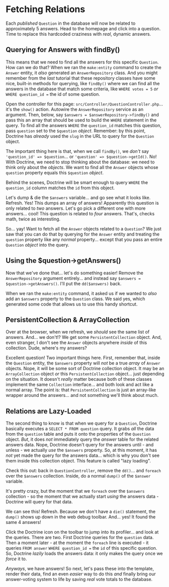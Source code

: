 # Fetching Relations

Each *published* `Question` in the database will now be related to approximately
5 answers. Head to the homepage and click into a question. Time to replace this
hardcoded craziness with *real*, dynamic answers.

## Querying for Answers with findBy()

This means that we need to find all the answers for this specific `Question`. How
can we do that? When we ran the `make:entity` command to create the `Answer`
entity, it *also* generated an `AnswerRepository` class. And you might remember from
the *last* tutorial that these repository classes have some nice, built-in methods
for querying, like `findBy()` where we can find all the answers in the database that
match some criteria, like `WHERE votes = 5` *or* `WHERE question_id =` the id of
some question.

Open the controller for this page: `src/Controller/QuestionController.php`...
it's the `show()` action. Autowire the `AnswerRepository` service as an argument.
Then, below, say `$answers = $answerRepository->findBy()` and pass this an array
that should be used to build the `WHERE` statement in the query. To find all the
answers `WHERE` the `question_id` matches this question, pass `question` set to
the `$question` *object*. Remember: by this point, Doctrine has *already* used
the `slug` in the URL to query for the `Question` object.

The important thing here is that, when we call `findBy()`, we *don't*
say `'question_id' => $question`... or `'question' => $question->getId()`.
No! With Doctrine, we need to stop thinking about the database: we need to think
only about the *objects*. We want to find all the `Answer` objects whose `question`
property equals this `$question` *object*.

Behind the scenes, Doctrine will be smart enough to query `WHERE` the
`question_id` column matches the `id` from this object.

Let's dump & die the `$answers` variable... and go see what it looks like. Refresh.
Yes! This dumps an array of answers! Apparently this question is only related
to *two* answers. Let's go pick a different one with more answers... cool!
This question is related to *four* answers. That's, checks math, twice as interesting.

So... yay! Want to fetch all the `Answer` objects related to a `Question`? We
just saw that you can do that by querying for the `Answer` entity and treating
the `question` property like any *normal* property... except that you pass an
entire `Question` *object* into the query.

## Using the $question->getAnswers()

Now that we've done that... let's do something easier! Remove the `AnswerRepository`
argument entirely... and instead say `$answers = $question->getAnswers()`. I'll
put the `dd($answers)` back.

When we ran the `make:entity` command, it asked us if we wanted to *also* add an
`$answers` property to the `Question` class. We said yes, which generated some
code that allows us to use this handy shortcut.

## PersistentCollection & ArrayCollection

Over at the browser, when we refresh, we *should* see the same list of answers.
And... we don't!? We get some `PersistentCollection` object. And, even stranger,
I don't see the `Answer` objects anywhere *inside* of this collection. Dude, where's
my answers?

Excellent question! Two important things here. First, remember that, inside the
`Question` entity, the `$answers` property will *not* be a true *array* of `Answer`
objects. Nope, it will be some sort of Doctrine collection object. It may be an
`ArrayCollection` object *or* this `PersistentCollection` object... just depending
on the situation. It doesn't *really* matter because both of these classes implement
the same `Collection` interface... and both look and act like a normal array. The
point is: that `PersistentCollection` is just an array-like wrapper around the
answers... and not something we'll think about much.

## Relations are Lazy-Loaded

The second thing to know is that when we query for a `Question`, Doctrine basically
executes a `SELECT * FROM question` query. It grabs *all* the data from the
`question` table and puts it onto the properties of the `Question` object. *But*,
it does *not* immediately query the *answer* table for the related answers data.
Nope, Doctrine doesn't query for the answers until - and unless - we actually *use*
the `$answers` property. So, at this moment, it has *not* yet made the query for
the answers data... which is why you don't see them inside this collection object.
This feature is called "lazy loading".

Check this out: back in `QuestionController`, remove the `dd()`... and `foreach`
over the `$answers` collection. Inside, do a normal `dump()` of the `$answer` variable.

It's pretty crazy, but the moment that we `foreach` over the `$answers` collection -
so the moment that we actually start *using* the answers data - Doctrine will
query for that data.

We can see this! Refresh. Because we don't have a `die()` statement, the `dump()`
shows up down in the web debug toolbar. And... yes! It found the same 4 answers!

Click the Doctrine icon on the toolbar to jump into its profiler... and look at the
queries. There are two. First Doctrine queries for the `question` data. Then a
moment later - at the moment the `foreach` line is executed - it queries `FROM answer`
`WHERE question_id =` the `id` of this specific question. So, Doctrine *lazily*
loads the answers data: it only makes the query once we *force* it to.

*Anyways*, we have answers! So next, let's pass these into the template, render
their data, find an even *easier* way to do this *and* finally bring our
answer-voting system to life by saving *real* vote totals to the database.
